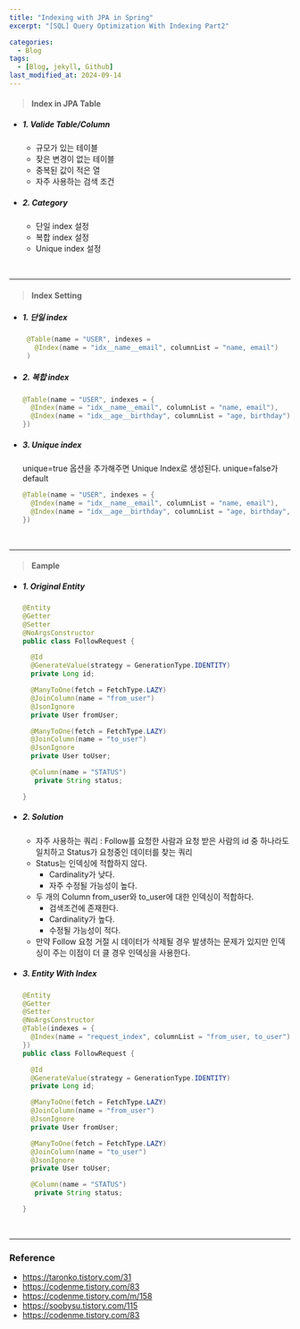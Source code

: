 ```yaml
---
title: "Indexing with JPA in Spring"
excerpt: "[SQL] Query Optimization With Indexing Part2"

categories:
  - Blog
tags:
  - [Blog, jekyll, Github]
last_modified_at: 2024-09-14
---
```


> #### Index in JPA Table

  - ##### 1. Valide Table/Column

    - 규모가 있는 테이블
    - 잦은 변경이 없는 테이블
    - 중복된 값이 적은 열
    - 자주 사용하는 검색 조건

  - ##### 2. Category

    - 단일 index 설정
    - 복합 index 설정
    - Unique index 설정

<br />

---

> #### Index Setting

  - ##### 1. 단일 index

    ```java
     @Table(name = "USER", indexes = 
       @Index(name = "idx__name__email", columnList = "name, email")
     )
     ```

  - ##### 2. 복합 index
  
    ```java
    @Table(name = "USER", indexes = {
      @Index(name = "idx__name__email", columnList = "name, email"),
      @Index(name = "idx__age__birthday", columnList = "age, birthday")
    })
    ```

  - ##### 3. Unique index

    unique=true 옵션을 추가해주면 Unique Index로 생성된다.
    unique=false가 default

    ```java
    @Table(name = "USER", indexes = {
      @Index(name = "idx__name__email", columnList = "name, email"),
      @Index(name = "idx__age__birthday", columnList = "age, birthday", unique = true)
    })
    ```

<br />

---


> #### Eample

  - ##### 1. Original Entity

    ```java
    @Entity
    @Getter
    @Setter
    @NoArgsConstructor
    public class FollowRequest {
    
      @Id
      @GenerateValue(strategy = GenerationType.IDENTITY)
      private Long id;

      @ManyToOne(fetch = FetchType.LAZY)
      @JoinColumn(name = "from_user")
      @JsonIgnore
      private User fromUser;

      @ManyToOne(fetch = FetchType.LAZY)
      @JoinColumn(name = "to_user")
      @JsonIgnore
      private User toUser;

      @Column(name = "STATUS")
       private String status;

    }

    ```
  - ##### 2. Solution

    - 자주 사용하는 쿼리 : Follow를 요청한 사람과 요청 받은 사람의 id 중 하나라도 일치하고 Status가 요청중인 데이터를 찾는 쿼리
    - Status는 인덱싱에 적합하지 않다.
      - Cardinality가 낮다.
      - 자주 수정될 가능성이 높다.
    - 두 개의 Column from_user와 to_user에 대한 인덱싱이 적합하다.
      - 검색조건에 존재한다.
      - Cardinality가 높다.
      - 수정될 가능성이 적다.
    - 만약 Follow 요청 거절 시 데이터가 삭제될 경우 발생하는 문제가 있지만 인덱싱이 주는 이점이 더 클 경우 인덱싱을 사용한다.
 
  - ##### 3. Entity With Index
  
    ```java
    @Entity
    @Getter
    @Setter
    @NoArgsConstructor
    @Table(indexes = {
      @Index(name = "request_index", columnList = "from_user, to_user")
    })
    public class FollowRequest {
    
      @Id
      @GenerateValue(strategy = GenerationType.IDENTITY)
      private Long id;

      @ManyToOne(fetch = FetchType.LAZY)
      @JoinColumn(name = "from_user")
      @JsonIgnore
      private User fromUser;

      @ManyToOne(fetch = FetchType.LAZY)
      @JoinColumn(name = "to_user")
      @JsonIgnore
      private User toUser;

      @Column(name = "STATUS")
       private String status;

    }

    ```

<br />

---


### Reference


- https://taronko.tistory.com/31
- https://codenme.tistory.com/83
- https://codenme.tistory.com/m/158
- https://soobysu.tistory.com/115
- https://codenme.tistory.com/83